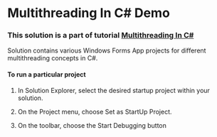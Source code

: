 # Multithreading In C# Demo
### This solution is a part of tutorial [Multithreading In C#](https://kudchikarsk.github.io/multithreading-in-c-sharp/)


Solution contains various Windows Forms App projects for different multithreading concepts in C#.


#### To run a particular project

  1. In Solution Explorer, select the desired startup project within your solution.

  2. On the Project menu, choose Set as StartUp Project.

  3. On the toolbar, choose the Start Debugging button
